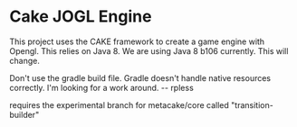 Cake JOGL Engine
================
This project uses the CAKE framework to create a game engine with Opengl.
This relies on Java 8. We are using Java 8 b106 currently. This will change.

Don't use the gradle build file. Gradle doesn't handle native resources correctly. I'm looking for a work around. -- rpless

requires the experimental branch for metacake/core called "transition-builder"
